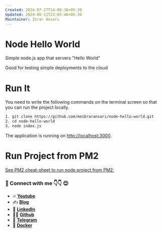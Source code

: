 ```yaml
---
Created: 2024-07-27T14:08:38+05:30
Updated: 2024-08-12T23:03:46+05:30
Maintainer: Ibrar Ansari
---
```

# Node Hello World

Simple node.js app that servers "Hello World"

Good for testing simple deployments to the cloud

# Run It

You need to write the following commands on the terminal screen so that you can run the project locally.

```sh
1. git clone https://github.com/meibraransari/node-hello-world.git
2. cd node-hello-world
3. node index.js
```

The application is running on [http://localhost:3000](http://localhost:3000).

# Run Project from PM2
[See PM2 cheat-sheet to run node project from PM2:](https://github.com/meibraransari/pm2-cheatsheet)

### 💼 Connect with me 👇👇 😊

- 🔥 [**Youtube**](https://www.youtube.com/@DevOpsinAction?sub_confirmation=1)
- ✍ [**Blog**](https://ibraransari.blogspot.com/)
- 💼 [**LinkedIn**](https://www.linkedin.com/in/ansariibrar/)
- 👨‍💻 [**Github**](https://github.com/meibraransari?tab=repositories)
- 💬 [**Telegram**](https://t.me/DevOpsinActionTelegram)
- 🐳 [**Docker**](https://hub.docker.com/u/ibraransaridocker)
